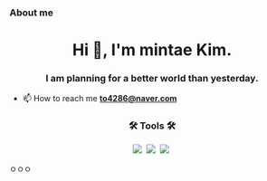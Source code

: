 ### About me  
<h1 align="center">Hi 👋, I'm mintae Kim.</h1>
<h3 align="center">I am planning for a better world than yesterday.</h3>

- 📫 How to reach me **to4286@naver.com**

<h3 align="center">🛠 Tools 🛠</h3>
<div align="center">
  <img src="https://img.shields.io/badge/figma-F24E1E.svg?style=for-the-badge&logo=figma&logoColor=white" />&nbsp
  <img src="https://img.shields.io/badge/github-181717.svg?style=for-the-badge&logo=github&logoColor=white" />&nbsp
  <img src="https://img.shields.io/badge/Notion-F3F3F3.svg?style=for-the-badge&logo=notion&logoColor=black" />&nbsp
</div>


ㅇㅇㅇ
